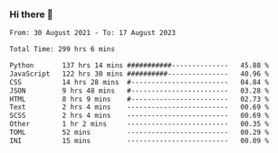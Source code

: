 ### Hi there 👋

<!--
**dominoto/dominoto** is a ✨ _special_ ✨ repository because its `README.md` (this file) appears on your GitHub profile.

Here are some ideas to get you started:

- 🔭 I’m currently working on ...
- 🌱 I’m currently learning ...
- 👯 I’m looking to collaborate on ...
- 🤔 I’m looking for help with ...
- 💬 Ask me about ...
- 📫 How to reach me: ...
- 😄 Pronouns: ...
- ⚡ Fun fact: ...
-->
<!--START_SECTION:waka-->

```txt
From: 30 August 2021 - To: 17 August 2023

Total Time: 299 hrs 6 mins

Python       137 hrs 14 mins ###########--------------   45.88 %
JavaScript   122 hrs 30 mins ##########---------------   40.96 %
CSS          14 hrs 28 mins  #------------------------   04.84 %
JSON         9 hrs 48 mins   #------------------------   03.28 %
HTML         8 hrs 9 mins    #------------------------   02.73 %
Text         2 hrs 4 mins    -------------------------   00.69 %
SCSS         2 hrs 4 mins    -------------------------   00.69 %
Other        1 hr 2 mins     -------------------------   00.35 %
TOML         52 mins         -------------------------   00.29 %
INI          15 mins         -------------------------   00.09 %
```

<!--END_SECTION:waka-->
